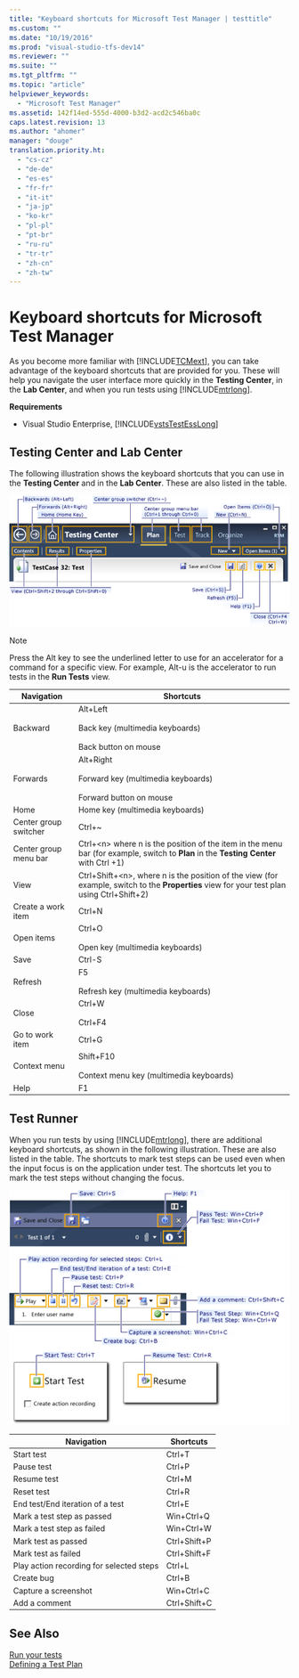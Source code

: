 ```yaml
---
title: "Keyboard shortcuts for Microsoft Test Manager | testtitle"
ms.custom: ""
ms.date: "10/19/2016"
ms.prod: "visual-studio-tfs-dev14"
ms.reviewer: ""
ms.suite: ""
ms.tgt_pltfrm: ""
ms.topic: "article"
helpviewer_keywords: 
  - "Microsoft Test Manager"
ms.assetid: 142f14ed-555d-4000-b3d2-acd2c546ba0c
caps.latest.revision: 13
ms.author: "ahomer"
manager: "douge"
translation.priority.ht: 
  - "cs-cz"
  - "de-de"
  - "es-es"
  - "fr-fr"
  - "it-it"
  - "ja-jp"
  - "ko-kr"
  - "pl-pl"
  - "pt-br"
  - "ru-ru"
  - "tr-tr"
  - "zh-cn"
  - "zh-tw"
---
```

# Keyboard shortcuts for Microsoft Test Manager
As you become more familiar with [!INCLUDE[TCMext](../code-quality/includes/tcmext_md.md)], you can take advantage of the keyboard shortcuts that are provided for you. These will help you navigate the user interface more quickly in the **Testing Center**, in the **Lab Center**, and when you run tests using [!INCLUDE[mtrlong](../code-quality/includes/mtrlong_md.md)].  
  
 **Requirements**  
  
-   Visual Studio Enterprise, [!INCLUDE[vstsTestEssLong](../test/includes/vststestesslong_md.md)]  
  
## Testing Center and Lab Center  
 The following illustration shows the keyboard shortcuts that you can use in the **Testing Center** and in the **Lab Center**. These are also listed in the table.  
  
 ![Keyboard Shortcuts for Microsoft Test Manager](../test/media/keyboard_mtm.png "Keyboard_MTM")  
  
> [!NOTE]
>  Press the Alt key to see the underlined letter to use for an accelerator for a command for a specific view. For example, Alt-u is the accelerator to run tests in the **Run Tests** view.  
  
|Navigation|Shortcuts|  
|----------------|---------------|  
|Backward|Alt+Left<br /><br /> Back key (multimedia keyboards)<br /><br /> Back button on mouse|  
|Forwards|Alt+Right<br /><br /> Forward key (multimedia keyboards)<br /><br /> Forward button on mouse|  
|Home|Home key (multimedia keyboards)|  
|Center group switcher|Ctrl+~|  
|Center group menu bar|Ctrl+\<n> where n is the position of the item in the menu bar (for example, switch to **Plan** in the **Testing Center** with Ctrl +1)|  
|View|Ctrl+Shift+\<n>, where n is the position of the view (for example, switch to the **Properties** view for your test plan using Ctrl+Shift+2)|  
|Create a work item|Ctrl+N|  
|Open items|Ctrl+O<br /><br /> Open key (multimedia keyboards)|  
|Save|Ctrl-S|  
|Refresh|F5<br /><br /> Refresh key (multimedia keyboards)|  
|Close|Ctrl+W<br /><br /> Ctrl+F4|  
|Go to work item|Ctrl+G|  
|Context menu|Shift+F10<br /><br /> Context menu key (multimedia keyboards)|  
|Help|F1|  
  
## Test Runner  
 When you run tests by using [!INCLUDE[mtrlong](../code-quality/includes/mtrlong_md.md)], there are additional keyboard shortcuts, as shown in the following illustration. These are also listed in the table. The shortcuts to mark test steps can be used even when the input focus is on the application under test. The shortcuts let you to mark the test steps without changing the focus.  
  
 ![Keyboard Shortcuts for Test Runner](../test/media/keyboard_mtr.png "Keyboard_MTR")  
  
|Navigation|Shortcuts|  
|----------------|---------------|  
|Start test|Ctrl+T|  
|Pause test|Ctrl+P|  
|Resume test|Ctrl+M|  
|Reset test|Ctrl+R|  
|End test/End iteration of a test|Ctrl+E|  
|Mark a test step as passed|Win+Ctrl+Q|  
|Mark a test step as failed|Win+Ctrl+W|  
|Mark test as passed|Ctrl+Shift+P|  
|Mark test as failed|Ctrl+Shift+F|  
|Play action recording for selected steps|Ctrl+L|  
|Create bug|Ctrl+B|  
|Capture a screenshot|Win+Ctrl+C|  
|Add a comment|Ctrl+Shift+C|  
  
## See Also  
 [Run your tests](../test/running-manual-tests-using-the-web-portal.md)   
 [Defining a Test Plan](../test_notintoc/defining-a-test-plan.md)